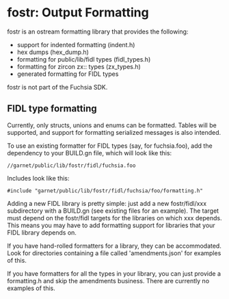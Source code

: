 # fostr: Output Formatting

fostr is an ostream formatting library that provides the following:

* support for indented formatting (indent.h)
* hex dumps (hex_dump.h)
* formatting for public/lib/fidl types (fidl_types.h)
* formatting for zircon zx:: types (zx_types.h)
* generated formatting for FIDL types

fostr is not part of the Fuchsia SDK.

## FIDL type formatting

Currently, only structs, unions and enums can be formatted. Tables will be
supported, and support for formatting serialized messages is also intended.

To use an existing formatter for FIDL types (say, for fuchsia.foo), add the
dependency to your BUILD.gn file, which will look like this:

```
//garnet/public/lib/fostr/fidl/fuchsia.foo
```

Includes look like this:

```
#include "garnet/public/lib/fostr/fidl/fuchsia/foo/formatting.h"
```

Adding a new FIDL library is pretty simple: just add a new fostr/fidl/xxx
subdirectory with a BUILD.gn (see existing files for an example). The target
must depend on the fostr/fidl targets for the libraries on which
xxx depends. This means you may have to add formatting support for
libraries that your FIDL library depends on.

If you have hand-rolled formatters for a library, they
can be accommodated. Look for directories containing a file called
'amendments.json' for examples of this.

If you have formatters for all the types in your library, you can just provide
a formatting.h and skip the amendments business. There are currently no
examples of this.
